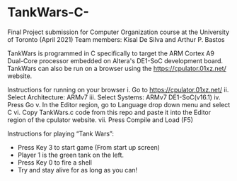 # TankWars-C-
Final Project submission for Computer Organization course at the University of Toronto (April 2021)
Team members: Kisal De Silva and Arthur P. Bastos

TankWars is programmed in C specifically to target the ARM Cortex A9 Dual-Core processor embedded on Altera's DE1-SoC development board.
TankWars can also be run on a browser using the https://cpulator.01xz.net/ website.

Instructions for running on your browser
  i. Go to https://cpulator.01xz.net/
  ii. Select Architecture: ARMv7
  iii. Select Systems: ARMv7 DE1-SoC(v16.1)
  iv. Press Go
  v. In the Editor region, go to Language drop down menu and select C
  vi. Copy TankWars.c code from this repo and paste it into the Editor region of the cpulator website.
  vii. Press Compile and Load (F5)

Instructions for playing “Tank Wars”:
  - Press Key 3 to start game (From start up screen)
  - Player 1 is the green tank on the left.
  - Press Key 0 to fire a shell
  - Try and stay alive for as long as you can!
